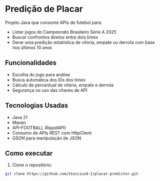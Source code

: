 # Predição de Placar 

Projeto Java que consome APIs de futebol para:
- Listar jogos do Campeonato Brasileiro Série A 2025
- Buscar confrontos diretos entre dois times
- Gerar uma predição estatística de vitória, empate ou derrota com base nos últimos 10 anos

## Funcionalidades
- Escolha do jogo para análise
- Busca automática dos IDs dos times
- Cálculo de percentual de vitória, empate e derrota
- Segurança no uso das chaves de API

## Tecnologias Usadas
- Java 21
- Maven
- API-FOOTBALL (RapidAPI)
- Consumo de APIs REST com HttpClient
- GSON para manipulação de JSON

## Como executar

1. Clone o repositório:

```bash
git clone https://github.com/ViniciusO-I/placar-predictor.git
